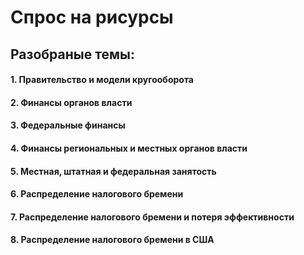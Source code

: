 # Спрос на рисурсы 

## Разобраные темы:
#### 1.  Правительство и модели кругооборота
#### 2. Финансы органов власти
#### 3. Федеральные финансы
#### 4. Финансы региональных и местных органов власти
#### 5. Местная, штатная и федеральная занятость
#### 6. Распределение налогового бремени
#### 7. Распределение налогового бремени и потеря эффективности
#### 8. Распределение налогового бремени в США